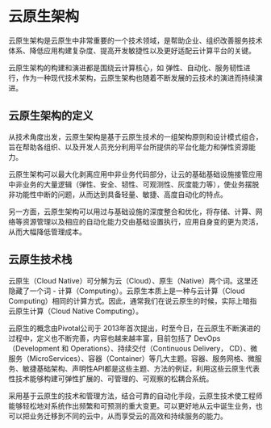 # 云原生架构

云原生架构是云原生中非常重要的一个技术领域，是帮助企业、组织改善服务技术体系、降低应用构建复杂度、提高开发敏捷性以及更好适配云计算平台的关键。

云原生架构的构建和演进都是围绕云计算核心，如 弹性、自动化、服务韧性进行，作为一种现代技术架构，云原生架构也随着不断发展的云技术的演进而持续演进。

## 云原生架构的定义

从技术角度出发，云原生架构是基于云原生技术的一组架构原则和设计模式组合，旨在帮助各组织、以及开发人员充分利用平台所提供的平台化能力和弹性资源能力。

云原生架构可以最大化剥离应用中非业务代码部分，让云的基础基础设施接管应用中非业务的大量逻辑（弹性、安全、韧性、可观测性、灰度能力等），使业务摆脱非功能性中断的问题，从而达到具备轻量、敏捷、高度自动化的特点。

另一方面，云原生架构可以用过与基础设施的深度整合和优化，将存储、计算、网络等资源管理以及相应的自动化能力交由基础设置执行，应用自身变的更为灵活，从而大幅降低管理成本。

## 云原生技术栈

云原生（Cloud Native）可分解为云（Cloud）、原生（Native）两个词。这里还隐藏了一个词 - 计算（Computing）。云原生本质上是一种与云计算（Cloud Computing）相同的计算方式。因此，通常我们在说云原生的时候，实际上暗指云原生计算（Cloud Native Computing）。

云原生的概念由Pivotal公司于 2013年首次提出，时至今日，在云原生不断演进的过程中，定义也不断完善，内容也越来越丰富，目前包括了 DevOps （Development 和 Operations）、持续交付（Continuous Delivery， CD）、微服务（MicroServices）、容器（Container）等几大主题。容器、服务网格、微服务、敏捷基础架构、声明性API都是这些主题、方法的例证，利用这些云原生代表性技术能够构建可弹性扩展的、可管理的、可观察的松耦合系统。

采用基于云原生的技术和管理方法，结合可靠的自动化手段，云原生技术使工程师能够轻松地对系统作出频繁和可预测的重大变更。可以更好地从云中诞生业务，也可以把业务迁移到不同的云中，从而享受云的高效和持续服务的能力。